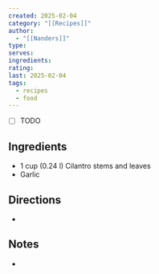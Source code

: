 ```yaml
---
created: 2025-02-04
category: "[[Recipes]]"
author:
  - "[[Nanders]]"
type: 
serves: 
ingredients: 
rating: 
last: 2025-02-04
tags:
  - recipes
  - food
---
```

- [ ] TODO
## Ingredients

- 1 cup (0.24 l) Cilantro stems and leaves
- Garlic

## Directions

- 

## Notes

- 